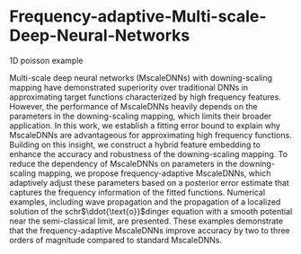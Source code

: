 # Frequency-adaptive-Multi-scale-Deep-Neural-Networks

1D poisson example

Multi-scale deep neural networks (MscaleDNNs) with downing-scaling mapping have demonstrated superiority over traditional DNNs in approximating target functions characterized by high frequency features. However, the performance of MscaleDNNs heavily depends on the parameters in the downing-scaling mapping, which limits their broader application. In this work, we establish a fitting error bound to explain why MscaleDNNs are advantageous for approximating high frequency functions. Building on this insight, we construct a hybrid feature embedding to enhance the accuracy and robustness of the downing-scaling mapping. 
To reduce the dependency of MscaleDNNs on parameters in the downing-scaling mapping, we propose frequency-adaptive MscaleDNNs, which adaptively adjust these parameters based on a posterior error estimate that captures the frequency information of the fitted functions. Numerical examples, including wave propagation and  the propagation of a localized solution of the schr$\ddot{\text{o}}$dinger equation with a smooth potential near the semi-classical limit, are presented. 
These examples demonstrate that the frequency-adaptive MscaleDNNs improve accuracy by two to three orders of magnitude compared to standard MscaleDNNs.
